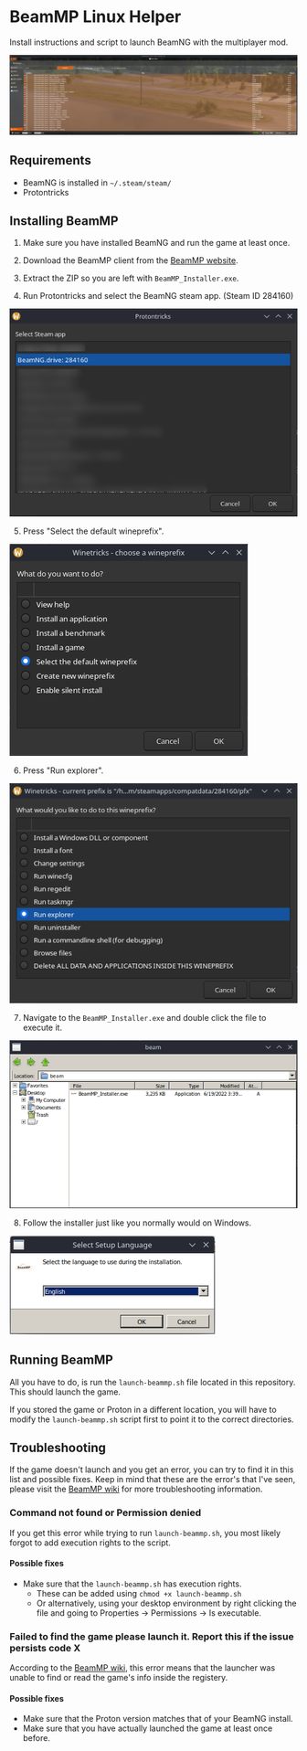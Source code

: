 # BeamMP Linux Helper
Install instructions and script to launch BeamNG with the multiplayer mod.

![Screenshot of the BeamMP menu running on a Linux environment](/assets/screenshot_menu.png)

## Requirements
- BeamNG is installed in `~/.steam/steam/`
- Protontricks

## Installing BeamMP
1. Make sure you have installed BeamNG and run the game at least once.
2. Download the BeamMP client from the [BeamMP website](https://beammp.com/).
3. Extract the ZIP so you are left with `BeamMP_Installer.exe`.

4. Run Protontricks and select the BeamNG steam app. (Steam ID 284160)

![Screenshot of Protontricks select steam app window](/assets/screenshot_setup_steam_app.png)

5. Press "Select the default wineprefix".

![Screenshot of Protontricks select what you want to do window](/assets/screenshot_setup_select_wineprefix.png)

6. Press "Run explorer".

![Screenshot of Protontricks select what you want to do in the wineprefix window](/assets/screenshot_setup_select_run_explorer.png)

7. Navigate to the `BeamMP_Installer.exe` and double click the file to execute it.

![Screenshot of Protontricks explorer window](/assets/screenshot_setup_run_installer.png)

8. Follow the installer just like you normally would on Windows.

![Screenshot of the BeamMP installer window](/assets/screenshot_setup_installer.png)

## Running BeamMP
All you have to do, is run the `launch-beammp.sh` file located in this repository.
This should launch the game.

If you stored the game or Proton in a different location, you will have to modify the `launch-beammp.sh` script first to point it to the correct directories.

## Troubleshooting
If the game doesn't launch and you get an error, you can try to find it in this list and possible fixes.
Keep in mind that these are the error's that I've seen, please visit the [BeamMP wiki](https://wiki.beammp.com/en/) for more troubleshooting information.

### Command not found or Permission denied
If you get this error while trying to run `launch-beammp.sh`, you most likely forgot to add execution rights to the script.

#### Possible fixes
- Make sure that the `launch-beammp.sh` has execution rights.
    - These can be added using `chmod +x launch-beammp.sh`
    - Or alternatively, using your desktop environment by right clicking the file and going to Properties -> Permissions -> Is executable.

### Failed to find the game please launch it. Report this if the issue persists code X
According to the [BeamMP wiki](https://wiki.beammp.com/en/error-codes), this error means that the launcher was unable to find or read the game's info inside the registery.

#### Possible fixes
- Make sure that the Proton version matches that of your BeamNG install.
- Make sure that you have actually launched the game at least once before.
